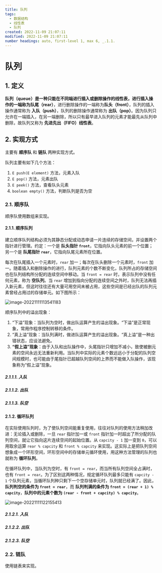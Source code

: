 ```yaml
---
title: 队列
tags:
  - 数据结构
  - 线性表
  - 队列
created: 2022-11-09 21:07:11
modified: 2022-11-09 21:07:11
number headings: auto, first-level 1, max 6, _.1.1.
---
```


# 队列

## 1. 定义

**队列（queue）**是一种只能在不同端进行插入或删除操作的线性表，进行插入操作的一端称为**队尾（rear）**，进行删除操作的一端称为**队头（front）**，队列的插入操作通常称为 **入队（push）**，队列的删除操作通常称为 **出队（pop）**。因为队列只允许在一端插入，在另一端删除，所以只有最早进入队列的元素才能最先从队列中删除，故队列又称为 **先进先出（FIFO）线性表**。

## 2. 实现方式

主要有 **顺序队** 和 **链队** 两种实现方式。

队列主要有如下几个方法：

1. `E push(E element)` 方法，元素入队
2. `E pop()` 方法，元素出队
3. `E peek()` 方法，查看队头元素
4. `boolean empty()` 方法，判断队列是否为空

### 2.1. 顺序队

顺序队使用数组来实现。

#### 2.1.1. 顺序队列

建立顺序队列结构必须为其静态分配或动态申请一片连续的存储空间，并设置两个指针进行管理。约定：一个是 **队头指针 `front`**，它指向队头元素的前一个位置；另一个是 **队尾指针 `rear`**，它指向队尾元素所在位置。

每次在队尾插入一个元素时，`rear` 加一；每次在队头删除一个元素时，`front` 加一。随着插入和删除操作的进行，队列元素的个数不断变化，队列所占的存储空间也在队列结构所分配的连续空间中移动。当 `front = rear` 时，表示队列中没有任何元素，称为 **空队列**。当 `rear` 增加到指向分配的连续空间之外时，队列无法再插入新元素，但这时往往还有大量可用空间未被占用，这些空间是已经出队的队列元素曾经占用过的存储单元。如下图所示：

![image-20221111113541183](https://fastly.jsdelivr.net/gh/xihuanxiaorang/images/202211111135248.png)

顺序队列中的溢出现象：

1. “下溢”现象：当队列为空时，做出队运算产生的溢出现象。“下溢”是正常现象，常用作程序控制转移的条件。
2. “真上溢”现象：当队列满时，做进队运算产生的溢出现象。“真上溢”是一种出错状态，应设法避免。
3. **“假上溢”现象**：由于入队和出队操作中，头尾指针只增加不减小，致使被删元素的空间永远无法重新利用。当队列中实际的元素个数远远小于分配的队列空间规模时，也可能由于尾指针已超越队列空间的上界而不能做入队操作，该现象称为“假上溢”现象。

##### 2.1.1.1. 入队

##### 2.1.1.2. 出队

##### 2.1.1.3. 队空

#### 2.1.2. 循环队列

在实际使用队列时，为了使队列空间能重复使用，往往对队列的使用方法稍加改进：无论插入或删除，一旦 `rear` 指针加一或 `front` 指针加一时超出了所分配的队列空间，就让它指向这片连续空间的起始位置。从 `capcity - 1` 加一变到 `0`，可以用取余运算 `rear % capcity` 和 `front % capcity` 来实现。这实际上是把队列空间想象成一个环形空间，环形空间中的存储单元循环使用，用这种方法管理的队列也就称为 **循环队列**。

在循环队列中，当队列为空时，有 `front = rear`，而当所有队列空间全占满时，也有 `front = rear`。为了区别这两种情况，规定循环队列最多只能有 `capcity - 1` 个队列元素，当循环队列种只剩下一个空存储单元时，队列就已经满了。因此，**队列判空的条件为 `front = rear`**，而 **队列判满的条件为 `front = (rear + 1) % capcity`**，**队列中的元素个数为 `(rear - front + capcity) % capcity`**。

![image-20221111122155413](https://fastly.jsdelivr.net/gh/xihuanxiaorang/images/202211111221480.png)

##### 2.1.2.1. 入队

##### 2.1.2.2. 出队

##### 2.1.2.3. 队空

### 2.2. 链队

使用链表来实现。